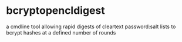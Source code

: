 # bcryptopencldigest
a cmdline tool allowing rapid digests of cleartext password:salt lists to bcrypt hashes at a defined number of rounds
